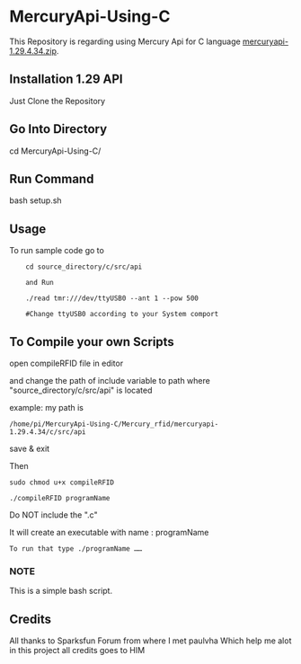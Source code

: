 # MercuryApi-Using-C
This Repository is regarding using Mercury Api for C language [mercuryapi-1.29.4.34.zip](https://www.jadaktech.com/wp-content/uploads/2018/02/mercuryapi-1.29.4.34.zip).

## Installation 1.29 API
Just Clone the Repository 

## Go Into Directory 
cd MercuryApi-Using-C/

## Run Command
bash setup.sh


## Usage
To run sample code go to 
```
    cd source_directory/c/src/api
    
    and Run
    
    ./read tmr:///dev/ttyUSB0 --ant 1 --pow 500
    
    #Change ttyUSB0 according to your System comport 
``` 
## To Compile your own Scripts

open compileRFID file in editor

and change the path of include variable to path where "source_directory/c/src/api" is located

example: my path is 

    /home/pi/MercuryApi-Using-C/Mercury_rfid/mercuryapi-1.29.4.34/c/src/api
                
save & exit


Then

    sudo chmod u+x compileRFID

    ./compileRFID programName

Do NOT include the ".c"

It will create an executable with name : programName

    To run that type ./programName ……

### NOTE
This is a simple bash script.




## Credits
All thanks to Sparksfun Forum from where I met paulvha
Which help me alot in this project all credits goes to HIM
